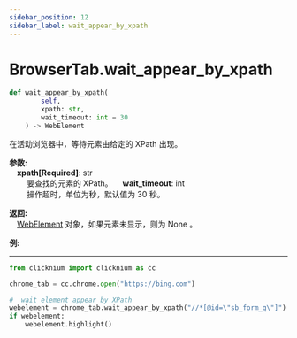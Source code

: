 ```yaml
---
sidebar_position: 12
sidebar_label: wait_appear_by_xpath
---
```

# BrowserTab.wait_appear_by_xpath
```python
def wait_appear_by_xpath(
        self,
        xpath: str,
        wait_timeout: int = 30
    ) -> WebElement
```  

在活动浏览器中，等待元素由给定的 XPath 出现。

**参数:**  
    &emsp;**xpath[Required]**: str     
        &emsp;&emsp; 要查找的元素的 XPath。
    &emsp;**wait_timeout**: int  
        &emsp;&emsp; 操作超时，单位为秒，默认值为 30 秒。

**返回:**  
    &emsp;[WebElement](webelement.md) 对象，如果元素未显示，则为 None 。

**例:**
***
```python
from clicknium import clicknium as cc

chrome_tab = cc.chrome.open("https://bing.com")

#  wait element appear by XPath
webelement = chrome_tab.wait_appear_by_xpath("//*[@id=\"sb_form_q\"]")
if webelement:
    webelement.highlight()

```